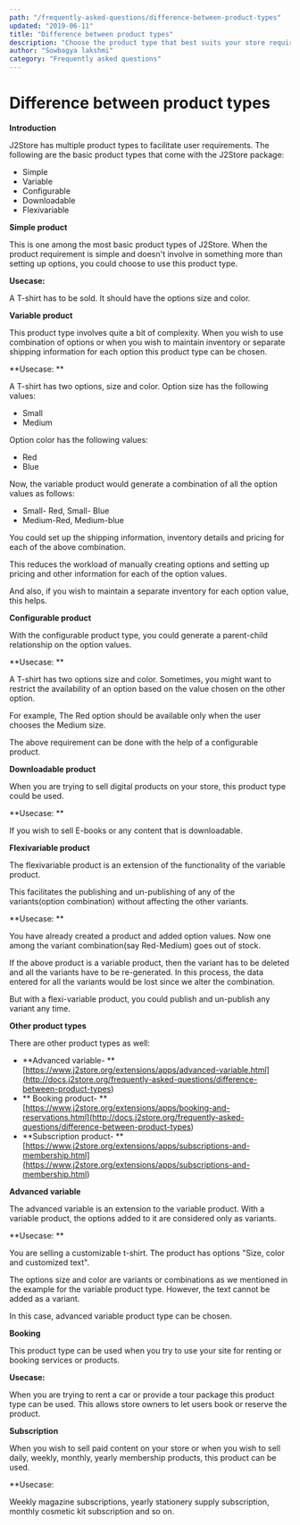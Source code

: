 ```yaml
---
path: "/frequently-asked-questions/difference-between-product-types"
updated: "2019-06-11"
title: "Difference between product types"
description: "Choose the product type that best suits your store requirements"
author: "Sowbagya lakshmi"
category: "Frequently asked questions"
---
```

# Difference between product types

**Introduction**

J2Store has multiple product types to facilitate user requirements. The following are the basic product types that come with the J2Store package:

- Simple
- Variable
- Configurable
- Downloadable
- Flexivariable 

**Simple product**

This is one among the most basic product types of J2Store. When the product requirement is simple and doesn't involve in something more than setting up options, you could choose to use this product type.

**Usecase:**

A T-shirt has to be sold. It should have the options size and color.

**Variable product**

This product type involves quite a bit of complexity. When you wish to use combination of options or when you wish to maintain inventory or separate shipping information for each option this product type can be chosen.

**Usecase: **

A T-shirt has two options, size and color. Option size has the following values:

- Small
- Medium

Option color has the following values:

- Red
- Blue

Now, the variable product would generate a combination of all the option values as follows:

- Small- Red, Small- Blue 
- Medium-Red, Medium-blue

You could set up the shipping information, inventory details and pricing for each of the above combination. 

This reduces the workload of manually creating options and setting up pricing and other information for each of the option values.

And also, if you wish to maintain a separate inventory for each option value, this helps.

**Configurable product**

With the configurable product type, you could generate a parent-child relationship on the option values.

**Usecase: **

A T-shirt has two options size and color. Sometimes, you might want to restrict the availability of an option based on the value chosen on the other option.

For example, The Red option should be available only when the user chooses the Medium size.

The above requirement can be done with the help of a configurable product.

**Downloadable product**

When you are trying to sell digital products on your store, this product type could be used.

**Usecase: **

If you wish to sell E-books or any content that is downloadable.

**Flexivariable product**

The flexivariable product is an extension of the functionality of the variable product.

This facilitates the publishing and un-publishing of any of the variants(option combination) without affecting the other variants.

**Usecase: **

You have already created a product and added option values. Now one among the variant combination(say Red-Medium) goes out of stock. 

If the above product is a variable product, then the variant has to be deleted and all the variants have to be re-generated. In this process, the data entered for all the variants would be lost since we alter the combination.

But with a flexi-variable product, you could publish and un-publish any variant any time.

**Other product types**

There are other product types as well:

- **Advanced variable- **[https://www.j2store.org/extensions/apps/advanced-variable.html](<http://docs.j2store.org/frequently-asked-questions/difference-between-product-types>)
- ** Booking product- **[https://www.j2store.org/extensions/apps/booking-and-reservations.html](<http://docs.j2store.org/frequently-asked-questions/difference-between-product-types>)
- **Subscription product- **[https://www.j2store.org/extensions/apps/subscriptions-and-membership.html](<https://www.j2store.org/extensions/apps/subscriptions-and-membership.html>)

**Advanced variable**

The advanced variable is an extension to the variable product. With a variable product, the options added to it are considered only as variants.

**Usecase: **

You are selling a customizable t-shirt. The product has options "Size, color and customized text".

The options size and color are variants or combinations as we mentioned in the example for the variable product type. However, the text cannot be added as a variant.

In this case, advanced variable product type can be chosen.

**Booking**

This product type can be used when you try to use your site for renting or booking services or products.

**Usecase:**

When you are trying to rent a car or provide a tour package this product type can be used. This allows store owners to let users book or reserve the product.

**Subscription**

When you wish to sell paid content on your store or when you wish to sell daily, weekly, monthly, yearly membership products, this product can be used.

**Usecase: 

Weekly magazine subscriptions, yearly stationery supply subscription, monthly cosmetic kit subscription and so on.

